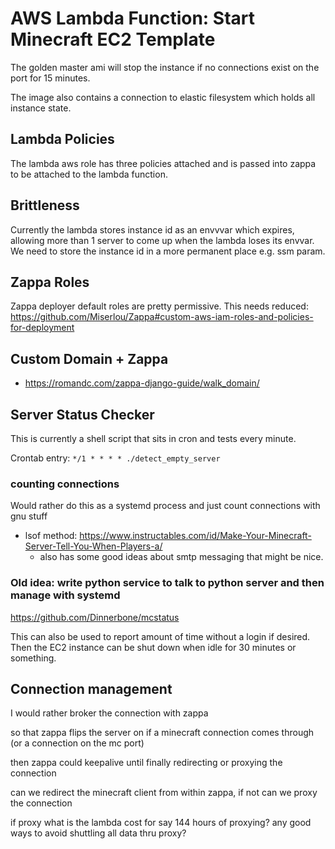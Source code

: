 # AWS Lambda Function: Start Minecraft EC2 Template

The golden master ami will stop the instance if no connections exist on the port for 15 minutes.

The image also contains a connection to elastic filesystem which holds all instance state.


## Lambda Policies

The lambda aws role has three policies attached and is passed into zappa to be attached to the lambda function.


## Brittleness

Currently the lambda stores instance id as an envvvar which expires, allowing more than 1 server to come up when the lambda loses its envvar. We need to store the instance id in a more permanent place e.g. ssm param.


## Zappa Roles

Zappa deployer default roles are pretty permissive. This needs reduced: https://github.com/Miserlou/Zappa#custom-aws-iam-roles-and-policies-for-deployment


## Custom Domain + Zappa

- https://romandc.com/zappa-django-guide/walk_domain/


## Server Status Checker

This is currently a shell script that sits in cron and tests every minute.

Crontab entry:  `*/1 * * * * ./detect_empty_server`


### counting connections

Would rather do this as a systemd process and just count connections with gnu stuff

- lsof method: https://www.instructables.com/id/Make-Your-Minecraft-Server-Tell-You-When-Players-a/
  - also has some good ideas about smtp messaging that might be nice.



### Old idea: write python service to talk to python server and then manage with systemd

https://github.com/Dinnerbone/mcstatus

This can also be used to report amount of time without a login if desired.  Then the EC2 instance can be shut down when idle for 30 minutes or something.


## Connection management

I would rather broker the connection with zappa 

so that zappa flips the server on if a minecraft connection comes through (or a connection on the mc port)

then zappa could keepalive until finally redirecting or proxying the connection

can we redirect the minecraft client from within zappa, if not can we proxy the connection

if proxy what is the lambda cost for say 144 hours of proxying?  any good ways to avoid shuttling all data thru proxy?

